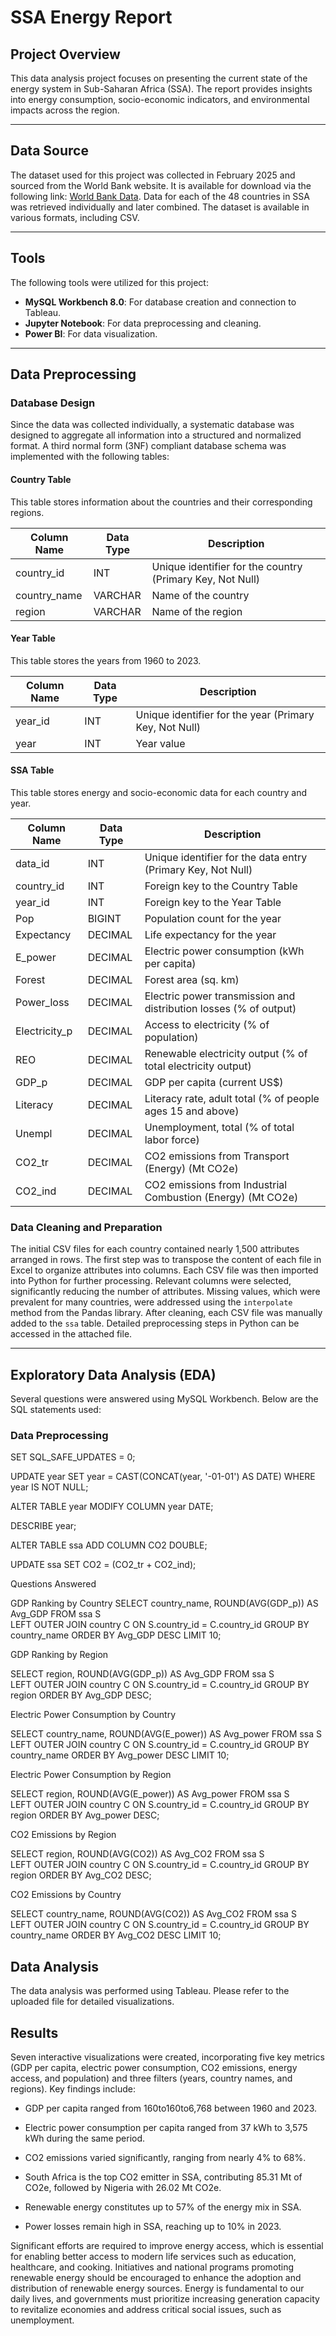 # SSA Energy Report

## Project Overview
This data analysis project focuses on presenting the current state of the energy system in Sub-Saharan Africa (SSA). The report provides insights into energy consumption, socio-economic indicators, and environmental impacts across the region.

---

## Data Source
The dataset used for this project was collected in February 2025 and sourced from the World Bank website. It is available for download via the following link: [World Bank Data](https://data.worldbank.org/). Data for each of the 48 countries in SSA was retrieved individually and later combined. The dataset is available in various formats, including CSV.

---

## Tools
The following tools were utilized for this project:
- **MySQL Workbench 8.0**: For database creation and connection to Tableau.
- **Jupyter Notebook**: For data preprocessing and cleaning.
- **Power BI**: For data visualization.

---

## Data Preprocessing

### Database Design
Since the data was collected individually, a systematic database was designed to aggregate all information into a structured and normalized format. A third normal form (3NF) compliant database schema was implemented with the following tables:

#### **Country Table**
This table stores information about the countries and their corresponding regions.

| Column Name   | Data Type | Description                              |
|---------------|-----------|------------------------------------------|
| country_id    | INT       | Unique identifier for the country (Primary Key, Not Null) |
| country_name  | VARCHAR   | Name of the country                      |
| region        | VARCHAR   | Name of the region                       |

#### **Year Table**
This table stores the years from 1960 to 2023.

| Column Name | Data Type | Description                              |
|-------------|-----------|------------------------------------------|
| year_id     | INT       | Unique identifier for the year (Primary Key, Not Null) |
| year        | INT       | Year value                               |

#### **SSA Table**
This table stores energy and socio-economic data for each country and year.

| Column Name       | Data Type | Description                              |
|-------------------|-----------|------------------------------------------|
| data_id           | INT       | Unique identifier for the data entry (Primary Key, Not Null) |
| country_id        | INT       | Foreign key to the Country Table         |
| year_id           | INT       | Foreign key to the Year Table            |
| Pop               | BIGINT    | Population count for the year            |
| Expectancy        | DECIMAL   | Life expectancy for the year             |
| E_power           | DECIMAL   | Electric power consumption (kWh per capita) |
| Forest            | DECIMAL   | Forest area (sq. km)                     |
| Power_loss        | DECIMAL   | Electric power transmission and distribution losses (% of output) |
| Electricity_p     | DECIMAL   | Access to electricity (% of population)  |
| REO               | DECIMAL   | Renewable electricity output (% of total electricity output) |
| GDP_p             | DECIMAL   | GDP per capita (current US$)             |
| Literacy          | DECIMAL   | Literacy rate, adult total (% of people ages 15 and above) |
| Unempl            | DECIMAL   | Unemployment, total (% of total labor force) |
| CO2_tr            | DECIMAL   | CO2 emissions from Transport (Energy) (Mt CO2e) |
| CO2_ind           | DECIMAL   | CO2 emissions from Industrial Combustion (Energy) (Mt CO2e) |

### Data Cleaning and Preparation
The initial CSV files for each country contained nearly 1,500 attributes arranged in rows. The first step was to transpose the content of each file in Excel to organize attributes into columns. Each CSV file was then imported into Python for further processing. Relevant columns were selected, significantly reducing the number of attributes. Missing values, which were prevalent for many countries, were addressed using the `interpolate` method from the Pandas library. After cleaning, each CSV file was manually added to the `ssa` table. Detailed preprocessing steps in Python can be accessed in the attached file.

---

## Exploratory Data Analysis (EDA)
Several questions were answered using MySQL Workbench. Below are the SQL statements used:

### Data Preprocessing
SET SQL_SAFE_UPDATES = 0;

UPDATE year
SET year = CAST(CONCAT(year, '-01-01') AS DATE)
WHERE year IS NOT NULL;

ALTER TABLE year
MODIFY COLUMN year DATE;

DESCRIBE year;

ALTER TABLE ssa
ADD COLUMN CO2 DOUBLE;

UPDATE ssa
SET CO2 = (CO2_tr + CO2_ind);

Questions Answered

GDP Ranking by Country
SELECT country_name, 
       ROUND(AVG(GDP_p)) AS Avg_GDP
FROM ssa S  
LEFT OUTER JOIN country C
ON S.country_id = C.country_id
GROUP BY country_name
ORDER BY Avg_GDP DESC
LIMIT 10;

GDP Ranking by Region

SELECT region, 
       ROUND(AVG(GDP_p)) AS Avg_GDP
FROM ssa S  
LEFT OUTER JOIN country C
ON S.country_id = C.country_id
GROUP BY region
ORDER BY Avg_GDP DESC;

Electric Power Consumption by Country

SELECT country_name, 
       ROUND(AVG(E_power)) AS Avg_power
FROM ssa S  
LEFT OUTER JOIN country C
ON S.country_id = C.country_id
GROUP BY country_name
ORDER BY Avg_power DESC
LIMIT 10;

Electric Power Consumption by Region

SELECT region, 
       ROUND(AVG(E_power)) AS Avg_power
FROM ssa S  
LEFT OUTER JOIN country C
ON S.country_id = C.country_id
GROUP BY region
ORDER BY Avg_power DESC;

CO2 Emissions by Region

SELECT region, 
       ROUND(AVG(CO2)) AS Avg_CO2
FROM ssa S  
LEFT OUTER JOIN country C
ON S.country_id = C.country_id
GROUP BY region
ORDER BY Avg_CO2 DESC;

CO2 Emissions by Country

SELECT country_name, 
       ROUND(AVG(CO2)) AS Avg_CO2
FROM ssa S  
LEFT OUTER JOIN country C
ON S.country_id = C.country_id
GROUP BY country_name
ORDER BY Avg_CO2 DESC
LIMIT 10;

## Data Analysis
The data analysis was performed using Tableau. Please refer to the uploaded file for detailed visualizations.

## Results

Seven interactive visualizations were created, incorporating five key metrics (GDP per capita, electric power consumption, CO2 emissions, energy access, and population) and three filters (years, country names, and regions). Key findings include:

- GDP per capita ranged from 160to160to6,768 between 1960 and 2023.

- Electric power consumption per capita ranged from 37 kWh to 3,575 kWh during the same period.

- CO2 emissions varied significantly, ranging from nearly 4% to 68%.

- South Africa is the top CO2 emitter in SSA, contributing 85.31 Mt of CO2e, followed by Nigeria with 26.02 Mt CO2e.

- Renewable energy constitutes up to 57% of the energy mix in SSA.

- Power losses remain high in SSA, reaching up to 10% in 2023.

Significant efforts are required to improve energy access, which is essential for enabling better access to modern life services such as education, healthcare, and cooking. Initiatives and national programs promoting renewable energy should be encouraged to enhance the adoption and distribution of renewable energy sources. Energy is fundamental to our daily lives, and governments must prioritize increasing generation capacity to revitalize economies and address critical social issues, such as unemployment.
